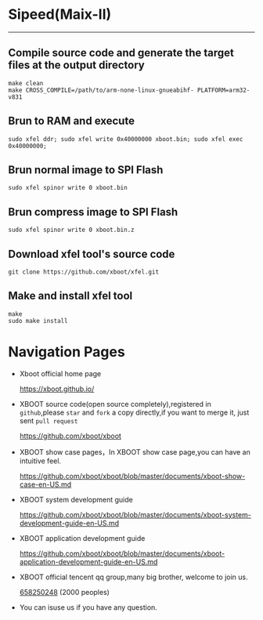 # Sipeed(Maix-II)

***

## Compile source code and generate the target files at the  output directory
```shell
make clean
make CROSS_COMPILE=/path/to/arm-none-linux-gnueabihf- PLATFORM=arm32-v831
```

## Brun to RAM and execute
```shell
sudo xfel ddr; sudo xfel write 0x40000000 xboot.bin; sudo xfel exec 0x40000000;
```

## Brun normal image to SPI Flash
```shell
sudo xfel spinor write 0 xboot.bin
```

## Brun compress image to SPI Flash
```shell
sudo xfel spinor write 0 xboot.bin.z
```

## Download xfel tool's source code
```shell
git clone https://github.com/xboot/xfel.git
```

## Make and install xfel tool
```shell
make
sudo make install
```

# Navigation Pages

* Xboot official home page

  https://xboot.github.io/

* XBOOT source code(open source completely),registered in `github`,please `star` and `fork` a copy directly,if you want to merge it, just sent `pull request`

  https://github.com/xboot/xboot

* XBOOT show case pages，In XBOOT show case page,you can have an intuitive feel.

  https://github.com/xboot/xboot/blob/master/documents/xboot-show-case-en-US.md

* XBOOT system development guide

  https://github.com/xboot/xboot/blob/master/documents/xboot-system-development-guide-en-US.md

* XBOOT application development guide

  https://github.com/xboot/xboot/blob/master/documents/xboot-application-development-guide-en-US.md

* XBOOT official tencent qq group,many big brother, welcome to join us.

  [658250248](https://jq.qq.com/?_wv=1027&k=5BOkXYO) (2000 peoples)

* You can isuse us if you have any question.

